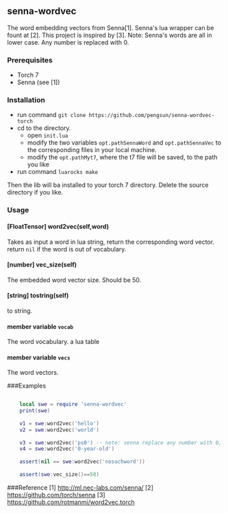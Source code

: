 ## senna-wordvec

The word embedding vectors from Senna[1]. Senna's lua wrapper can be fount at [2]. This project is inspired by [3].
Note: Senna's words are all in lower case. Any number is replaced with 0.

### Prerequisites
* Torch 7
* Senna (see [1])

### Installation
* run command ```git clone https://github.com/pengsun/senna-wordvec-torch```
* cd to the directory.
  * open `init.lua`
  * modify the two variables `opt.pathSennaWord` and `opt.pathSennaVec` to the corresponding files in your local machine.
  * modify the `opt.pathMyt7`, where the t7 file will be saved, to the path you like 
* run command ```luarocks make```

Then the lib will ba installed to your torch 7 directory. Delete the source directory if you like.

### Usage
#### [FloatTensor] word2vec(self,word)
Takes as input a word in lua string, return the corresponding word vector. return `nil` if the word is out of vocabulary.

#### [number] vec_size(self)
The embedded word vector size. Should be 50.

#### [string] __tostring__(self)
to string.

#### member variable `vocab`
The word vocabulary. a lua table

#### member variable `vecs`
The word vectors. 

###Examples

```Lua

    local swe = require 'senna-wordvec'
    print(swe)
    
    v1 = swe:word2vec('hello')
    v2 = swe:word2vec('world')
    
    v3 = swe:word2vec('ps0') -- note: senna replace any number with 0, so `ps2` should be fed as `ps0`
    v4 = swe:word2vec('0-year-old')
     
    assert(nil == swe:word2vec('nosuchword')) 
     
    assert(swe:vec_size()==50)

```

###Reference
[1] http://ml.nec-labs.com/senna/
[2] https://github.com/torch/senna
[3] https://github.com/rotmanmi/word2vec.torch
